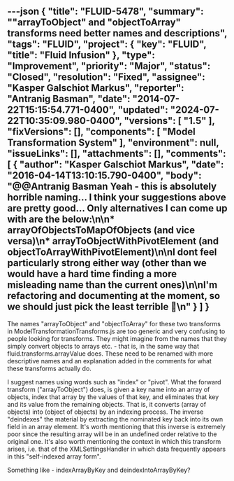 ---json
{
  "title": "FLUID-5478",
  "summary": "\"arrayToObject\" and \"objectToArray\" transforms need better names and descriptions",
  "tags": "FLUID",
  "project": {
    "key": "FLUID",
    "title": "Fluid Infusion"
  },
  "type": "Improvement",
  "priority": "Major",
  "status": "Closed",
  "resolution": "Fixed",
  "assignee": "Kasper Galschiot Markus",
  "reporter": "Antranig Basman",
  "date": "2014-07-22T15:15:54.771-0400",
  "updated": "2024-07-22T10:35:09.980-0400",
  "versions": [
    "1.5"
  ],
  "fixVersions": [],
  "components": [
    "Model Transformation System"
  ],
  "environment": null,
  "issueLinks": [],
  "attachments": [],
  "comments": [
    {
      "author": "Kasper Galschiot Markus",
      "date": "2016-04-14T13:10:15.790-0400",
      "body": "@@Antranig Basman Yeah - this is absolutely horrible naming... I think your suggestions above are pretty good... Only alternatives I can come up with are the below:\n\n* arrayOfObjectsToMapOfObjects (and vice versa)\n* arrayToObjectWithPivotElement (and objectToArrayWithPivotElement)\n\nI dont feel particularly strong either way (other than we would have a hard time finding a more misleading name than the current ones)\n\nI'm refactoring and documenting at the moment, so we should just pick the least terrible 🙂\n"
    }
  ]
}
---
The names "arrayToObject" and "objectToArray" for these two transforms in ModelTransformationTransforms.js are too generic and very confusing to people looking for transforms. They might imagine from the names that they simply convert objects to arrays etc. - that is, in the same way that fluid.transforms.arrayValue does. These need to be renamed with more descriptive names and an explanation added in the comments for what these transforms actually do.

I suggest names using words such as "index" or "pivot". What the forward transform ("arrayToObject") does, is given a key name into an array of objects, index that array by the values of that key, and eliminates that key and its value from the remaining objects. That is, it converts (array of objects) into (object of objects) by an indexing process. The inverse "deindexes" the material by extracting the nominated key back into its own field in an array element. It's worth mentioning that this inverse is extremely poor since the resulting array will be in an undefined order relative to the original one. It's also worth mentioning the context in which this transform arises, i.e. that of the XMLSettingsHandler in which data frequently appears in this "self-indexed array form".

Something like - indexArrayByKey and deindexIntoArrayByKey?

        